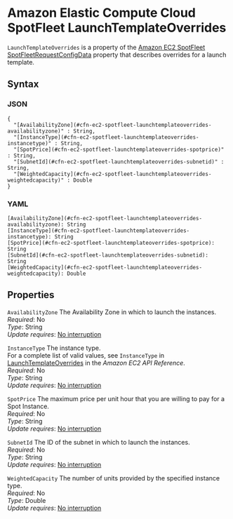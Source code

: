 # Amazon Elastic Compute Cloud SpotFleet LaunchTemplateOverrides<a name="aws-properties-ec2-spotfleet-launchtemplateoverrides"></a>

`LaunchTemplateOverrides` is a property of the [Amazon EC2 SpotFleet SpotFleetRequestConfigData](aws-properties-ec2-spotfleet-spotfleetrequestconfigdata.md) property that describes overrides for a launch template\.

## Syntax<a name="w4ab1c21c10d102d118c50b5"></a>

### JSON<a name="aws-properties-ec2-spotfleet-launchtemplateoverrides-syntax.json"></a>

```
{
  "[AvailabilityZone](#cfn-ec2-spotfleet-launchtemplateoverrides-availabilityzone)" : String,
  "[InstanceType](#cfn-ec2-spotfleet-launchtemplateoverrides-instancetype)" : String,
  "[SpotPrice](#cfn-ec2-spotfleet-launchtemplateoverrides-spotprice)" : String,
  "[SubnetId](#cfn-ec2-spotfleet-launchtemplateoverrides-subnetid)" : String,
  "[WeightedCapacity](#cfn-ec2-spotfleet-launchtemplateoverrides-weightedcapacity)" : Double
}
```

### YAML<a name="aws-properties-ec2-spotfleet-launchtemplateoverrides-syntax.yaml"></a>

```
[AvailabilityZone](#cfn-ec2-spotfleet-launchtemplateoverrides-availabilityzone): String
[InstanceType](#cfn-ec2-spotfleet-launchtemplateoverrides-instancetype): String
[SpotPrice](#cfn-ec2-spotfleet-launchtemplateoverrides-spotprice): String
[SubnetId](#cfn-ec2-spotfleet-launchtemplateoverrides-subnetid): String
[WeightedCapacity](#cfn-ec2-spotfleet-launchtemplateoverrides-weightedcapacity): Double
```

## Properties<a name="w4ab1c21c10d102d118c50b7"></a>

`AvailabilityZone`  <a name="cfn-ec2-spotfleet-launchtemplateoverrides-availabilityzone"></a>
The Availability Zone in which to launch the instances\.  
*Required*: No  
*Type*: String  
*Update requires*: [No interruption](using-cfn-updating-stacks-update-behaviors.md#update-no-interrupt)

`InstanceType`  <a name="cfn-ec2-spotfleet-launchtemplateoverrides-instancetype"></a>
The instance type\.  
For a complete list of valid values, see `InstanceType` in [LaunchTemplateOverrides](https://docs.aws.amazon.com/AWSEC2/latest/APIReference/API_LaunchTemplateOverrides.html) in the *Amazon EC2 API Reference*\.  
*Required*: No  
*Type*: String  
*Update requires*: [No interruption](using-cfn-updating-stacks-update-behaviors.md#update-no-interrupt)

`SpotPrice`  <a name="cfn-ec2-spotfleet-launchtemplateoverrides-spotprice"></a>
The maximum price per unit hour that you are willing to pay for a Spot Instance\.  
*Required*: No  
*Type*: String  
*Update requires*: [No interruption](using-cfn-updating-stacks-update-behaviors.md#update-no-interrupt)

`SubnetId`  <a name="cfn-ec2-spotfleet-launchtemplateoverrides-subnetid"></a>
The ID of the subnet in which to launch the instances\.  
*Required*: No  
*Type*: String  
*Update requires*: [No interruption](using-cfn-updating-stacks-update-behaviors.md#update-no-interrupt)

`WeightedCapacity`  <a name="cfn-ec2-spotfleet-launchtemplateoverrides-weightedcapacity"></a>
The number of units provided by the specified instance type\.  
*Required*: No  
*Type*: Double  
*Update requires*: [No interruption](using-cfn-updating-stacks-update-behaviors.md#update-no-interrupt)